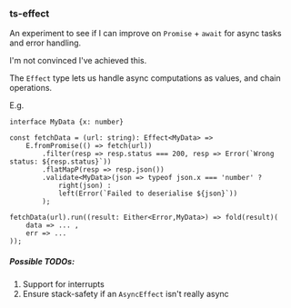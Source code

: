 ### ts-effect

An experiment to see if I can improve on `Promise` + `await` for async tasks and error handling.

I'm not convinced I've achieved this.

The `Effect` type lets us handle async computations as values, and chain operations.

E.g.

```
interface MyData {x: number}

const fetchData = (url: string): Effect<MyData> =>
    E.fromPromise(() => fetch(url))
        .filter(resp => resp.status === 200, resp => Error(`Wrong status: ${resp.status}`))
        .flatMapP(resp => resp.json())
        .validate<MyData>(json => typeof json.x === 'number' ?
            right(json) :
            left(Error(`Failed to deserialise ${json}`))
        );

fetchData(url).run((result: Either<Error,MyData>) => fold(result)(
    data => ... ,
    err => ...
));
```


##### Possible TODOs:
1. Support for interrupts
2. Ensure stack-safety if an `AsyncEffect` isn't really async